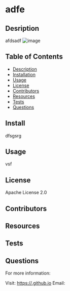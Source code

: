 # adfe
    
## Desription
        
afdsadf ![image](https://user-images.githubusercontent.com/68360119/95929230-75a37e00-0d91-11eb-8abf-a80431475208.png)

## Table of Contents

* [Description](#description)
* [Installation](#install)
* [Usage](#usage)
* [License](#license)
* [Contributors](#contributors)
* [Resources](#resources)
* [Tests](#tests)
* [Questions](#questions)

## Install

dfsgsrg

## Usage

vsf

## License

Apache License 2.0

## Contributors



## Resources



## Tests



## Questions

For more information:

Visit: [https://.github.io](https://.github.io)
Email: 
